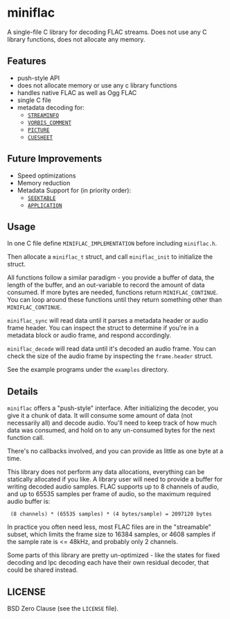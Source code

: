 # miniflac

A single-file C library for decoding FLAC streams. Does not use any C library
functions, does not allocate any memory.

## Features

* push-style API
* does not allocate memory or use any c library functions
* handles native FLAC as well as Ogg FLAC
* single C file
* metadata decoding for:
  * [`STREAMINFO`](https://xiph.org/flac/format.html#metadata_block_streaminfo)
  * [`VORBIS_COMMENT`](https://xiph.org/flac/format.html#metadata_block_vorbis_comment)
  * [`PICTURE`](https://xiph.org/flac/format.html#metadata_block_picture)
  * [`CUESHEET`](https://xiph.org/flac/format.html#metadata_block_cuesheet)

## Future Improvements

* Speed optimizations
* Memory reduction
* Metadata Support for (in priority order):
  * [`SEEKTABLE`](https://xiph.org/flac/format.html#metadata_block_seektable)
  * [`APPLICATION`](https://xiph.org/flac/format.html#metadata_block_application)

## Usage

In one C file define `MINIFLAC_IMPLEMENTATION` before including `miniflac.h`.

Then allocate a `miniflac_t` struct, and call `miniflac_init` to initialize
the struct.

All functions follow a similar paradigm - you provide a buffer of data,
the length of the buffer, and an out-variable to record the amount of data
consumed. If more bytes are needed, functions return `MINIFLAC_CONTINUE`. You can
loop around these functions until they return something other than
`MINIFLAC_CONTINUE`.

`miniflac_sync` will read data until it parses a metadata header or audio
frame header. You can inspect the struct to determine if you're in a
metadata block or audio frame, and respond accordingly.

`miniflac_decode` will read data until it's decoded an audio frame. You can
check the size of the audio frame by inspecting the `frame.header` struct.

See the example programs under the `examples` directory.

## Details

`miniflac` offers a "push-style" interface. After initializing the decoder,
you give it a chunk of data. It will consume some amount of data (not
necessarily all) and decode audio. You'll need to keep track of how
much data was consumed, and hold on to any un-consumed bytes for
the next function call.

There's no callbacks involved, and you can provide as little as one byte
at a time.

This library does not perform any data allocations, everything can be
statically allocated if you like. A library user will need to provide
a buffer for writing decoded audio samples. FLAC supports up to 8 channels
of audio, and up to 65535 samples per frame of audio, so the maximum
required audio buffer is:

` (8 channels) * (65535 samples) * (4 bytes/sample) = 2097120 bytes`

In practice you often need less, most FLAC files are in the "streamable"
subset, which limits the frame size to 16384 samples, or 4608 samples if the
sample rate is <= 48kHz, and probably only 2 channels.

Some parts of this library are pretty un-optimized - like the states
for fixed decoding and lpc decoding each have their own residual
decoder, that could be shared instead.

## LICENSE

BSD Zero Clause (see the `LICENSE` file).
